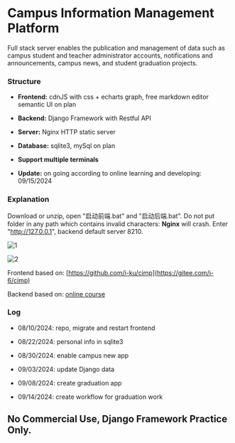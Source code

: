 # Campus Information Management Platform
Full stack server enables the publication and management of data such as campus student and teacher administrator accounts, notifications and announcements, campus news, and student graduation projects.

### Structure

- **Frontend:** cdnJS with css + echarts graph, free markdown editor semantic UI on plan

- **Backend:** Django Framework with Restful API

- **Server:** Nginx HTTP static server

- **Database:** sqlite3, mySql on plan

- **Support multiple terminals**

- **Update:** on going according to online learning and developing: 09/15/2024

### Explanation

Download or unzip, open "启动前端.bat" and "启动后端.bat". Do not put folder in any path which contains invalid characters: **Nginx** will crash. Enter "http://127.0.0.1", backend default server 8210.

![1](https://github.com/user-attachments/assets/ab49d35a-50c6-4626-954b-9a30d8a74708)

![2](https://github.com/user-attachments/assets/425250ef-642a-4b66-b098-332d4c2bcf2d)

Frontend based on: [https://github.com/i-ku/cimp](https://gitee.com/i-6/cimp)

Backend based on: [online course](https://www.bilibili.com/video/BV1wh411y7T1?p=1&vd_source=6ca544a3b16e968d6bd4f2cae7e818e2)

### Log
- 08/10/2024: repo, migrate and restart frontend

- 08/22/2024: personal info in sqlite3

- 08/30/2024: enable campus new app

- 09/03/2024: update Django data

- 09/08/2024: create graduation app

- 09/14/2024: create workflow for graduation work
  
## No Commercial Use, Django Framework Practice Only.
